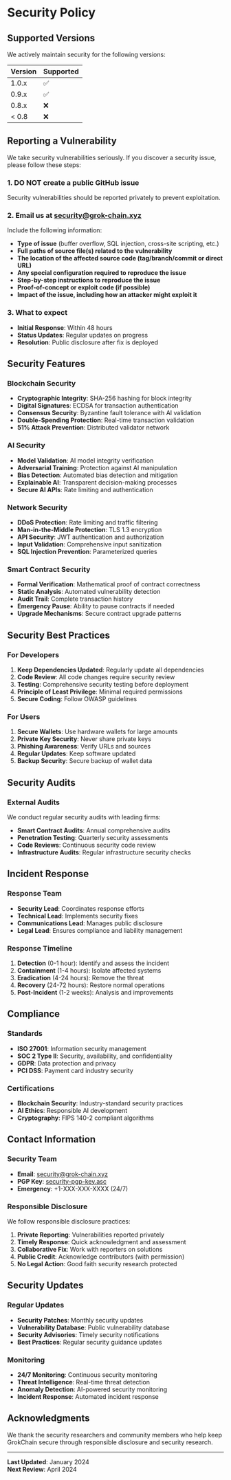 # Security Policy

## Supported Versions

We actively maintain security for the following versions:

| Version | Supported          |
| ------- | ------------------ |
| 1.0.x   | :white_check_mark: |
| 0.9.x   | :white_check_mark: |
| 0.8.x   | :x:                |
| < 0.8   | :x:                |

## Reporting a Vulnerability

We take security vulnerabilities seriously. If you discover a security issue, please follow these steps:

### 1. **DO NOT** create a public GitHub issue
Security vulnerabilities should be reported privately to prevent exploitation.

### 2. Email us at security@grok-chain.xyz
Include the following information:
- **Type of issue** (buffer overflow, SQL injection, cross-site scripting, etc.)
- **Full paths of source file(s) related to the vulnerability**
- **The location of the affected source code (tag/branch/commit or direct URL)**
- **Any special configuration required to reproduce the issue**
- **Step-by-step instructions to reproduce the issue**
- **Proof-of-concept or exploit code (if possible)**
- **Impact of the issue, including how an attacker might exploit it**

### 3. What to expect
- **Initial Response**: Within 48 hours
- **Status Updates**: Regular updates on progress
- **Resolution**: Public disclosure after fix is deployed

## Security Features

### Blockchain Security
- **Cryptographic Integrity**: SHA-256 hashing for block integrity
- **Digital Signatures**: ECDSA for transaction authentication
- **Consensus Security**: Byzantine fault tolerance with AI validation
- **Double-Spending Protection**: Real-time transaction validation
- **51% Attack Prevention**: Distributed validator network

### AI Security
- **Model Validation**: AI model integrity verification
- **Adversarial Training**: Protection against AI manipulation
- **Bias Detection**: Automated bias detection and mitigation
- **Explainable AI**: Transparent decision-making processes
- **Secure AI APIs**: Rate limiting and authentication

### Network Security
- **DDoS Protection**: Rate limiting and traffic filtering
- **Man-in-the-Middle Protection**: TLS 1.3 encryption
- **API Security**: JWT authentication and authorization
- **Input Validation**: Comprehensive input sanitization
- **SQL Injection Prevention**: Parameterized queries

### Smart Contract Security
- **Formal Verification**: Mathematical proof of contract correctness
- **Static Analysis**: Automated vulnerability detection
- **Audit Trail**: Complete transaction history
- **Emergency Pause**: Ability to pause contracts if needed
- **Upgrade Mechanisms**: Secure contract upgrade patterns

## Security Best Practices

### For Developers
1. **Keep Dependencies Updated**: Regularly update all dependencies
2. **Code Review**: All code changes require security review
3. **Testing**: Comprehensive security testing before deployment
4. **Principle of Least Privilege**: Minimal required permissions
5. **Secure Coding**: Follow OWASP guidelines

### For Users
1. **Secure Wallets**: Use hardware wallets for large amounts
2. **Private Key Security**: Never share private keys
3. **Phishing Awareness**: Verify URLs and sources
4. **Regular Updates**: Keep software updated
5. **Backup Security**: Secure backup of wallet data

## Security Audits

### External Audits
We conduct regular security audits with leading firms:
- **Smart Contract Audits**: Annual comprehensive audits
- **Penetration Testing**: Quarterly security assessments
- **Code Reviews**: Continuous security code review
- **Infrastructure Audits**: Regular infrastructure security checks



## Incident Response

### Response Team
- **Security Lead**: Coordinates response efforts
- **Technical Lead**: Implements security fixes
- **Communications Lead**: Manages public disclosure
- **Legal Lead**: Ensures compliance and liability management

### Response Timeline
1. **Detection** (0-1 hour): Identify and assess the incident
2. **Containment** (1-4 hours): Isolate affected systems
3. **Eradication** (4-24 hours): Remove the threat
4. **Recovery** (24-72 hours): Restore normal operations
5. **Post-Incident** (1-2 weeks): Analysis and improvements

## Compliance

### Standards
- **ISO 27001**: Information security management
- **SOC 2 Type II**: Security, availability, and confidentiality
- **GDPR**: Data protection and privacy
- **PCI DSS**: Payment card industry security

### Certifications
- **Blockchain Security**: Industry-standard security practices
- **AI Ethics**: Responsible AI development
- **Cryptography**: FIPS 140-2 compliant algorithms

## Contact Information

### Security Team
- **Email**: security@grok-chain.xyz
- **PGP Key**: [security-pgp-key.asc](https://grok-chain.xyz/security-pgp-key.asc)
- **Emergency**: +1-XXX-XXX-XXXX (24/7)

### Responsible Disclosure
We follow responsible disclosure practices:
1. **Private Reporting**: Vulnerabilities reported privately
2. **Timely Response**: Quick acknowledgment and assessment
3. **Collaborative Fix**: Work with reporters on solutions
4. **Public Credit**: Acknowledge contributors (with permission)
5. **No Legal Action**: Good faith security research protected

## Security Updates

### Regular Updates
- **Security Patches**: Monthly security updates
- **Vulnerability Database**: Public vulnerability database
- **Security Advisories**: Timely security notifications
- **Best Practices**: Regular security guidance updates

### Monitoring
- **24/7 Monitoring**: Continuous security monitoring
- **Threat Intelligence**: Real-time threat detection
- **Anomaly Detection**: AI-powered security monitoring
- **Incident Response**: Automated incident response

## Acknowledgments

We thank the security researchers and community members who help keep GrokChain secure through responsible disclosure and security research.

---

**Last Updated**: January 2024  
**Next Review**: April 2024 